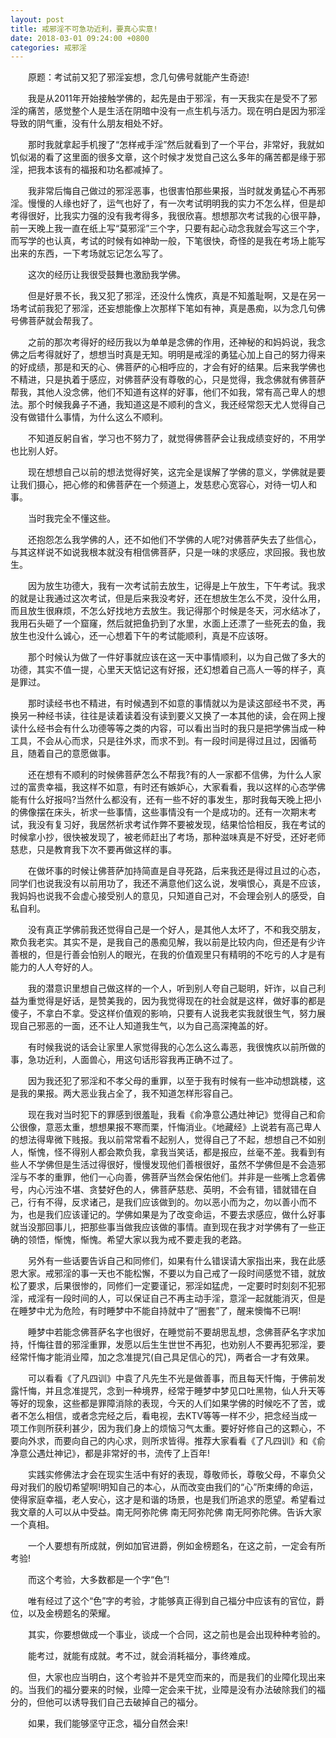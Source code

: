 ```yaml
---
layout: post
title: 戒邪淫不可急功近利，要真心实意!
date: 2018-03-01 09:24:00 +0800
categories: 戒邪淫
---
```


　　原题：考试前又犯了邪淫妄想，念几句佛号就能产生奇迹!
　　我是从2011年开始接触学佛的，起先是由于邪淫，有一天我实在是受不了邪淫的痛苦，感觉整个人是生活在阴暗中没有一点生机与活力。现在明白是因为邪淫导致的阴气重，没有什么朋友相处不好。
　　那时我就拿起手机搜了“怎样戒手淫”然后就看到了一个平台，非常好，我就如饥似渴的看了这里面的很多文章，这个时候才发觉自己这么多年的痛苦都是缘于邪淫，把我本该有的福报和功名都减掉了。
　　我非常后悔自己做过的邪淫恶事，也很害怕那些果报，当时就发勇猛心不再邪淫。慢慢的人缘也好了，运气也好了，有一次考试明明我的实力不怎么样，但是却考得很好，比我实力强的没有我考得多，我很欣喜。想想那次考试我的心很平静，前一天晚上我一直在纸上写“莫邪淫”三个字，只要有起心动念我就会写这三个字，而写学的也认真，考试的时候有如神助一般，下笔很快，奇怪的是我在考场上能写出来的东西，一下考场就忘记怎么写了。
　　这次的经历让我很受鼓舞也激励我学佛。
　　但是好景不长，我又犯了邪淫，还没什么愧疚，真是不知羞耻啊，又是在另一场考试前我犯了邪淫，还妄想能像上次那样下笔如有神，真是愚痴，以为念几句佛号佛菩萨就会帮我了。
　　之前的那次考得好的经历我以为单单是念佛的作用，还神秘的和妈妈说，我念佛之后考得就好了，想想当时真是无知。明明是戒淫的勇猛心加上自己的努力得来的好成绩，那是和天的心、佛菩萨的心相呼应的，才会有好的结果。后来我学佛也不精进，只是执着于感应，对佛菩萨没有尊敬的心，只是觉得，我念佛就有佛菩萨帮我，其他人没念佛，他们不知道有这样的好事，他们不如我，常有高己卑人的想法。那个时候我鼻子不通，我知道这是不顺利的含义，我还经常怨天尤人觉得自己没有做错什么事情，为什么这么不顺利。
　　不知道反躬自省，学习也不努力了，就觉得佛菩萨会让我成绩变好的，不用学也比别人好。
　　现在想想自己以前的想法觉得好笑，这完全是误解了学佛的意义，学佛就是要让我们摄心，把心修的和佛菩萨在一个频道上，发慈悲心宽容心，对待一切人和事。
　　当时我完全不懂这些。
　　还抱怨怎么我学佛的人，还不如他们不学佛的人呢?对佛菩萨失去了些信心，与其这样说不如说我根本就没有相信佛菩萨，只是一味的求感应，求回报。我也放生。
　　因为放生功德大，我有一次考试前去放生，记得是上午放生，下午考试。我求的就是让我通过这次考试，但是后来我没考好，还在想放生怎么不灵，没什么用，而且放生很麻烦，不怎么好找地方去放生。我记得那个时候是冬天，河水结冰了，我用石头砸了一个窟窿，然后就把鱼扔到了水里，水面上还漂了一些死去的鱼，我放生也没什么诚心，还一心想着下午的考试能顺利，真是不应该呀。
　　那个时候认为做了一件好事就应该在这一天中事情顺利，以为自己做了多大的功德，其实不值一提，心里天天惦记这有好报，还幻想着自己高人一等的样子，真是罪过。
　　那时读经书也不精进，有时候遇到不如意的事情就以为是读这部经书不灵，再换另一种经书读，往往是读着读着没有读到要义又换了一本其他的读，会在网上搜读什么经书会有什么功德等等之类的内容，可以看出当时的我只是把学佛当成一种工具，不会从心而求，只是往外求，而求不到。有一段时间是得过且过，因循苟且，随着自己的意愿做事。
　　还在想有不顺利的时候佛菩萨怎么不帮我?有的人一家都不信佛，为什么人家过的富贵幸福，我这样不如意，有时还有嫉妒心，大家看看，我以这样的心态学佛能有什么好报吗?当然什么都没有，还有一些不好的事发生，那时我每天晚上把小的佛像摆在床头，祈求一些事情，这些事情没有一个是成功的。还有一次期末考试，我没有复习好，我居然祈求考试作弊不要被发现，结果恰恰相反，我在考试的时候拿小抄，很快被发现了，被老师赶出了考场，那种滋味真是不好受，还好老师慈悲，只是教育我下次不要再做这样的事。
　　在做坏事的时候让佛菩萨加持简直是自寻死路，后来我还是得过且过的心态，同学们也说我没有以前用功了，我还不满意他们这么说，发嗔恨心，真是不应该，我妈妈也说我不会虚心接受别人的意见，只知道自己对，不会理会别人的感受，自私自利。
　　没有真正学佛前我还觉得自己是一个好人，是其他人太坏了，不和我交朋友，欺负我老实。其实不是，是我自己的愚痴见解，我以前是比较内向，但还是有少许善根的，但是行善会怕别人的眼光，在我的价值观里只有精明的不吃亏的人才是有能力的人人夸好的人。
　　我的潜意识里想自己做这样的一个人，听到别人夸自己聪明，奸诈，以自己利益为重觉得是好话，是赞美我的，因为我觉得现在的社会就是这样，做好事的都是傻子，不拿白不拿。受这样价值观的影响，只要有人说我老实我就很生气，努力展现自己邪恶的一面，还不让人知道我生气，以为自己高深掩盖的好。
　　有时候我说的话会让家里人家觉得我的心怎么这么毒恶，我很愧疚以前所做的事，急功近利，人面兽心，用这句话形容我再正确不过了。
　　因为我还犯了邪淫和不孝父母的重罪，以至于我有时候有一些冲动想跳楼，这是我的果报。两大恶业我占全了，我不知道怎样形容自己。
　　现在我对当时犯下的罪感到很羞耻，我看《俞净意公遇灶神记》觉得自己和俞公很像，意恶太重，想想果报不寒而栗，忏悔消业。《地藏经》上说若有高己卑人的想法得卑微下贱报。我以前常常看不起别人，觉得自己了不起，想想自己不如别人，惭愧，怪不得别人都会欺负我，拿我当笑话，都是报应，丝毫不差。我看到有些人不学佛但是生活过得很好，慢慢发现他们善根很好，虽然不学佛但是不会造邪淫与不孝的重罪，他们一心向善，佛菩萨当然会保佑他们。并非是一些嘴上念着佛号，内心污浊不堪、贪婪好色的人，佛菩萨慈悲、英明，不会有错，错就错在自己，行有不得，反求诸己，是我们应该做到的。勿以恶小而为之，勿以善小而不为，也是我们应该谨记的。学佛如果是为了改变命运，不要去求感应，做什么好事就当没那回事儿，把那些事当做我应该做的事情。直到现在我才对学佛有了一些正确的领悟，惭愧，惭愧。希望大家以我为戒不要走我的老路。
　　另外有一些话要告诉自己和同修们，如果有什么错误请大家指出来，我在此感恩大家。戒邪淫的事一天也不能松懈，不要以为自己戒了一段时间感觉不错，就放松了要求，后果很惨的，同修们一定要谨记，邪淫如猛虎，一定要时时刻刻不犯邪淫，戒淫有一段时间的人，可以保证自己不再主动手淫，意淫一起就能消灭，但是在睡梦中尤为危险，有时睡梦中不能自持就中了“圈套”了，醒来懊悔不已啊!
　　睡梦中若能念佛菩萨名字也很好，在睡觉前不要胡思乱想，念佛菩萨名字求加持，忏悔往昔的邪淫重罪，发愿以后生生世世不再犯，也劝别人不要再犯邪淫，要经常忏悔才能消业障，加之念准提咒(自己具足信心的咒)，两者合一才有效果。
　　可以看看《了凡四训》中袁了凡先生不光是做善事，而且每天忏悔，于佛前发露忏悔，并且念准提咒，念到一种境界，经常于睡梦中梦见口吐黑物，仙人升天等等好的现象，这些都是罪障消除的表现，今天的人们如果学佛的时候吃不了苦，或者不怎么相信，或者念完经之后，看电视，去KTV等等一样不少，把念经当成一项工作则所获利甚少，因为我们身上的烦恼习气太重。要好好修自己的这颗心，不要向外求，而要向自己的内心求，则所求皆得。推荐大家看看《了凡四训》和《俞净意公遇灶神记》，都是非常好的书，流传了上百年!
　　实践实修佛法才会在现实生活中有好的表现，尊敬师长，尊敬父母，不辜负父母对我们的殷切希望啊!明知自己的本心，从而改变由我们的“心”所束缚的命运，使得家庭幸福，老人安心，这才是和谐的场景，也是我们所追求的愿望。希望看过我文章的人可以从中受益。南无阿弥陀佛 南无阿弥陀佛 南无阿弥陀佛。告诉大家一个真相。
　　一个人要想有所成就，例如加官进爵，例如金榜题名，在这之前，一定会有所考验!
　　而这个考验，大多数都是一个字“色”!
　　唯有经过了这个“色”字的考验，才能够真正得到自己福分中应该有的官位，爵位，以及金榜题名的荣耀。
　　其实，你要想做成一个事业，谈成一个合同，这之前也是会出现种种考验的。
　　能考过，就能有成就。考不过，就会消耗福分，事终难成。
　　但，大家也应当明白，这个考验并不是凭空而来的，而是我们的业障化现出来的。当我们的福分要来的时候，业障一定会来干扰，业障是没有办法破除我们的福分的，但他可以诱导我们自己去破掉自己的福分。
　　如果，我们能够坚守正念，福分自然会来!